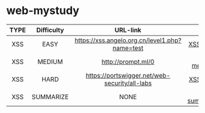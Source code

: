 # web-mystudy

| TYPE | Difficulty |                    URL-link                    |                   FILE                   |
| :--: | :--------: | :--------------------------------------------: | :--------------------------------------: |
| XSS  |    EASY    | https://xss.angelo.org.cn/level1.php?name=test |      [XSS-easy.md](XSS\XSS-easy.md)      |
| XSS  |   MEDIUM   |               http://prompt.ml/0               |    [XSS-medium.md](XSS\XSS-medium.md)    |
| XSS  |    HARD    | https://portswigger.net/web-security/all-labs  |      [XSS-hard.md](XSS\XSS-hard.md)      |
| XSS  | SUMMARIZE  |                      NONE                      | [XSS-summarize.md](XSS\XSS-summarize.md) |

